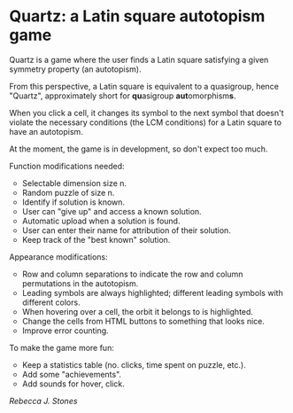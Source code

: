 # Quartz: a Latin square autotopism game

Quartz is a game where the user finds a Latin square satisfying a given symmetry property (an autotopism).

From this perspective, a Latin square is equivalent to a quasigroup, hence "Quartz", approximately short for <b>qu</b>asigroup <b>aut</b>omorphism<b>s</b>.

When you click a cell, it changes its symbol to the next symbol that doesn't violate the necessary conditions (the LCM conditions) for a Latin square to have an autotopism.

At the moment, the game is in development, so don't expect too much.

Function modifications needed:

<ul style="list-style-type:circle">
  <li>Selectable dimension size n.</li>
  <li>Random puzzle of size n.</li>
  <li>Identify if solution is known.</li>
  <li>User can "give up" and access a known solution.</li>
  <li>Automatic upload when a solution is found.</li>
  <li>User can enter their name for attribution of their solution.</li>
  <li>Keep track of the "best known" solution.</li>
</ul>

Appearance modifications:

<ul style="list-style-type:circle">
  <li>Row and column separations to indicate the row and column permutations in the autotopism.</li>
  <li>Leading symbols are always highlighted; different leading symbols with different colors.</li>
  <li>When hovering over a cell, the orbit it belongs to is highlighted.</li>
  <li>Change the cells from HTML buttons to something that looks nice.</li>
  <li>Improve error counting.</li>
</ul>

To make the game more fun:

<ul style="list-style-type:circle">
  <li>Keep a statistics table (no. clicks, time spent on puzzle, etc.).</li>
  <li>Add some "achievements".</li>
  <li>Add sounds for hover, click.</li>
</ul>

<i>Rebecca J. Stones</i>
